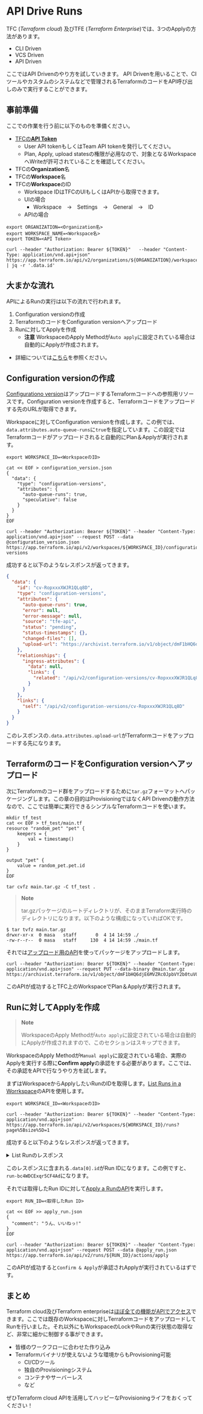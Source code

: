 # API Drive Runs

TFC (*Terraform cloud*) 及びTFE (*Terraform Enterprise*)では、3つのApplyの方法があります。

- CLI Driven
- VCS Driven
- API Driven

ここではAPI Drivenのやり方を試していきます。
API Drivenを用いることで、CIツールやカスタムのシステムなどで管理されるTerraformのコードをAPI呼び出しのみで実行することができます。


## 事前準備

ここでの作業を行う前に以下のものを準備ください。

- [TFCの**API Token**](https://www.terraform.io/docs/cloud/users-teams-organizations/api-tokens.html)
  - User API tokenもしくはTeam API tokenを発行してください。
  - Plan, Apply, upload statesの権限が必用なので、対象となるWorkspaceへWriteが許可されていることを確認してください。
- TFCの**Organization**名
- TFCの**Workspace**名
- TFCの**Workspace**のID
  - Workspace IDはTFCのUIもしくはAPIから取得できます。
  - UIの場合
    - Workspace　→　Settings　→　General　→　ID
  - APIの場合
```shell
export ORGANIZATION=<Organization名>
export WORKSPACE_NAME=<Workspace名>
export TOKEN=<API Token>

curl --header "Authorization: Bearer ${TOKEN}"   --header "Content-Type: application/vnd.api+json"   https://app.terraform.io/api/v2/organizations/${ORGANIZATION}/workspaces/${WORKSPACE_NAME} | jq -r '.data.id'
```

## 大まかな流れ

APIによるRunの実行は以下の流れで行われます。

1. Configuration versionの作成
2. TerraformのコードをConfiguration versionへアップロード
3. Runに対してApplyを作成
   - **注意** WorkspaceのApply Methodが`Auto apply`に設定されている場合は自動的にApplyが作成されます。

* 詳細については[こちら](https://www.terraform.io/docs/cloud/run/api.html)を参照ください。


## Configuration versionの作成

[Configurationo version](https://www.terraform.io/docs/cloud/api/configuration-versions.html#create-a-configuration-version)はアップロードするTerraformコードへの参照用リソースです。Configuration versionを作成すると、Terraformコードをアップロードする先のURLが取得できます。

Workspaceに対してConfiguration versionを作成します。この例では、`data.attributes.auto-queue-runs`に`true`を指定しています。この設定ではTerraformコードがアップロードされると自動的にPlan＆Applyが実行されます。


```shell
export WORKSPACE_ID=<WorkspaceのID>

cat << EOF > configuration_version.json
{
  "data": {
    "type": "configuration-versions",
    "attributes": {
      "auto-queue-runs": true,
      "speculative": false
    }
  }
}
EOF

curl --header "Authorization: Bearer ${TOKEN}" --header "Content-Type: application/vnd.api+json" --request POST --data @configuration_version.json https://app.terraform.io/api/v2/workspaces/${WORKSPACE_ID}/configuration-versions
```

成功すると以下のようなレスポンスが返ってきます。

```json
{
  "data": {
    "id": "cv-RopxxxXWJR1QLq8D",
    "type": "configuration-versions",
    "attributes": {
      "auto-queue-runs": true,
      "error": null,
      "error-message": null,
      "source": "tfe-api",
      "status": "pending",
      "status-timestamps": {},
      "changed-files": [],
      "upload-url": "https://archivist.terraform.io/v1/object/dmF1bHQ6djE6MVZRc0JpbVY2b0tuV0dydmVXSVVyRzJ2VEZuSmdBRmo2QWM5TmNGdFRVK29tTHRKdU9CdGJsWjNablR0ZWsrQVEvQkxHbHFnY3lRVUJ1NEt4dHhnWjVRN29BVXQrL0w1L0Y1eE1IeFhtY3hZUkRMaFYvUW1QUG51MzVkeUt4eDZ2U3VQc09jVXlWQ1YrZ0c1WHRzUTR1M0hJRU4rZkRna1k0WGJqaCt0ZFhFRTdaS3EyREJnTzI0YkFyQ0FqbFNzdTg5QnhPTVFFdWRsei95N2NlaERvUkxQY0dacVBEN25KOXFkbFRQeUxLV2hPNWp1ajJvaG1CRlVQZmJZZzR4cHlLc25hOGFZbGFBSWgyMFVNSzRPTGtvZkpkRGhzdTg9"
    },
    "relationships": {
      "ingress-attributes": {
        "data": null,
        "links": {
          "related": "/api/v2/configuration-versions/cv-RopxxxXWJR1QLq8D/ingress-attributes"
        }
      }
    },
    "links": {
      "self": "/api/v2/configuration-versions/cv-RopxxxXWJR1QLq8D"
    }
  }
}
```

このレスポンスの`.data.attributes.upload-url`がTerraformコードをアップロードする先になります。

## TerraformのコードをConfiguration versionへアップロード

次にTerraformのコード群をアップロードするために`tar.gz`フォーマットへパッケージングします。この章の目的はProvisioningではなくAPI Drivenの動作方法なので、ここでは簡単に実行できるシンプルなTerraformコードを使います。

```shell
mkdir tf_test
cat << EOF > tf_test/main.tf
resource "random_pet" "pet" {
	keepers = {
		val = timestamp()
	}
}

output "pet" {
	value = random_pet.pet.id
}
EOF

tar cvfz main.tar.gz -C tf_test .
```

>**Note**
>
>tar.gzパッケージのルートディレクトリが、そのままTerraform実行時のディレクトリになります。以下のような構成になっていればOKです。
```shell
$ tar tvfz main.tar.gz
drwxr-xr-x  0 masa   staff       0  4 14 14:59 ./
-rw-r--r--  0 masa   staff     130  4 14 14:59 ./main.tf
```

それでは[アップロード用のAPI](https://www.terraform.io/docs/cloud/api/configuration-versions.html#upload-configuration-files)を使ってパッケージをアップロードします。

```shell
curl --header "Authorization: Bearer ${TOKEN}" --header "Content-Type: application/vnd.api+json" --request PUT --data-binary @main.tar.gz https://archivist.terraform.io/v1/object/dmF1bHQ6djE6MVZRc0JpbVY2b0tuV0dydmVXSVVyRzJ2VEZuSmdBRmo2QWM5TmNGdFRVK29tTHRKdU9CdGJsWjNablR0ZWsrQVEvQkxHbHFnY3lRVUJ1NEt4dHhnWjVRN29BVXQrL0w1L0Y1eE1IeFhtY3hZUkRMaFYvUW1QUG51MzVkeUt4eDZ2U3VQc09jVXlWQ1YrZ0c1WHRzUTR1M0hJRU4rZkRna1k0WGJqaCt0ZFhFRTdaS3EyREJnTzI0YkFyQ0FqbFNzdTg5QnhPTVFFdWRsei95N2NlaERvUkxQY0dacVBEN25KOXFkbFRQeUxLV2hPNWp1ajJvaG1CRlVQZmJZZzR4cHlLc25hOGFZbGFBSWgyMFVNSzRPTGtvZkpkRGhzdTg9
```

このAPIが成功するとTFC上のWorkspaceでPlan＆Applyが実行されます。

## Runに対してApplyを作成

> **Note**
>
> WorkspaceのApply Methodが`Auto apply`に設定されている場合は自動的にApplyが作成されますので、このセクションはスキップできます。

WorkspaceのApply Methodが`Manual apply`に設定されている場合、実際のApplyを実行する際に**Confirm apply**の承認をする必要があります。ここでは、その承認をAPIで行なうやり方を試します。

まずはWorkspaceからApplyしたいRunのIDを取得します。[List Runs in a Worrkspace](https://www.terraform.io/docs/cloud/api/run.html#list-runs-in-a-workspace)のAPIを使用します。

```shell
export WORKSPACE_ID=<WorkspaceのID>

curl --header "Authorization: Bearer ${TOKEN}" --header "Content-Type: application/vnd.api+json" https://app.terraform.io/api/v2/workspaces/${WORKSPACE_ID}/runs?page%5Bsize%5D=1
```

成功すると以下のようなレスポンスが返ってきます。

<details><summary>List Runのレスポンス</summary>

```json
{
  "data": [
    {
      "id": "run-bc4WDCExqr5CF4Ad",
      "type": "runs",
      "attributes": {
        "actions": {
          "is-cancelable": false,
          "is-confirmable": true,
          "is-discardable": true,
          "is-force-cancelable": false
        },
        "canceled-at": null,
        "created-at": "2020-04-14T06:34:05.962Z",
        "has-changes": true,
        "is-destroy": false,
        "message": "New configuration uploaded via the Terraform Cloud API",
        "plan-only": false,
        "source": "tfe-configuration-version",
        "status-timestamps": {
          "planned-at": "2020-04-14T06:34:22+00:00",
          "planning-at": "2020-04-14T06:34:06+00:00",
          "plan-queued-at": "2020-04-14T06:34:06+00:00",
          "cost-estimated-at": "2020-04-14T06:34:29+00:00",
          "plan-queueable-at": "2020-04-14T06:34:06+00:00",
          "cost-estimating-at": "2020-04-14T06:34:22+00:00"
        },
        "status": "cost_estimated",
        "trigger-reason": "manual",
        "permissions": {
          "can-apply": true,
          "can-cancel": true,
          "can-discard": true,
          "can-force-execute": true,
          "can-force-cancel": true,
          "can-override-policy-check": true
        }
      },
      "relationships": {
        "workspace": {
          "data": {
            "id": "ws-ajLLjugn2ngooBV9",
            "type": "workspaces"
          }
        },
        "apply": {
          "data": {
            "id": "apply-YnTxd3Jyca6QxRyz",
            "type": "applies"
          },
          "links": {
            "related": "/api/v2/runs/run-bc4WDCExqr5CF4Ad/apply"
          }
        },
        "configuration-version": {
          "data": {
            "id": "cv-Fcd8m1fT1SYHukBV",
            "type": "configuration-versions"
          },
          "links": {
            "related": "/api/v2/runs/run-bc4WDCExqr5CF4Ad/configuration-version"
          }
        },
        "cost-estimate": {
          "data": {
            "id": "ce-QNvdDKY5LaFfX2K6",
            "type": "cost-estimates"
          },
          "links": {
            "related": "/api/v2/cost-estimates/ce-QNvdDKY5LaFfX2K6"
          }
        },
        "created-by": {
          "data": {
            "id": "user-F1BcjnRCZtW8irfQ",
            "type": "users"
          },
          "links": {
            "related": "/api/v2/runs/run-bc4WDCExqr5CF4Ad/created-by"
          }
        },
        "plan": {
          "data": {
            "id": "plan-QDeb8Th3SKGjmMfP",
            "type": "plans"
          },
          "links": {
            "related": "/api/v2/runs/run-bc4WDCExqr5CF4Ad/plan"
          }
        },
        "run-events": {
          "data": [
            {
              "id": "re-zEvX8pBeQmveXGCU",
              "type": "run-events"
            },
            {
              "id": "re-H14w91kpaBkYSZE3",
              "type": "run-events"
            },
            {
              "id": "re-PoqrfPvkTLeuRUyu",
              "type": "run-events"
            },
            {
              "id": "re-DQHX1WNuvtmkUf8e",
              "type": "run-events"
            },
            {
              "id": "re-G6XjkF2uCbG5LJ9T",
              "type": "run-events"
            },
            {
              "id": "re-7LsT4e4tKqUxk8bn",
              "type": "run-events"
            }
          ],
          "links": {
            "related": "/api/v2/runs/run-bc4WDCExqr5CF4Ad/run-events"
          }
        },
        "policy-checks": {
          "data": [],
          "links": {
            "related": "/api/v2/runs/run-bc4WDCExqr5CF4Ad/policy-checks"
          }
        },
        "comments": {
          "data": [],
          "links": {
            "related": "/api/v2/runs/run-bc4WDCExqr5CF4Ad/comments"
          }
        }
      },
      "links": {
        "self": "/api/v2/runs/run-bc4WDCExqr5CF4Ad"
      }
    }
  ],
  "links": {
    "self": "https://app.terraform.io/api/v2/workspaces/ws-ajLLjugn2ngooBV9/runs?page%5Bnumber%5D=1&page%5Bsize%5D=1",
    "first": "https://app.terraform.io/api/v2/workspaces/ws-ajLLjugn2ngooBV9/runs?page%5Bnumber%5D=1&page%5Bsize%5D=1",
    "prev": null,
    "next": "https://app.terraform.io/api/v2/workspaces/ws-ajLLjugn2ngooBV9/runs?page%5Bnumber%5D=2&page%5Bsize%5D=1",
    "last": "https://app.terraform.io/api/v2/workspaces/ws-ajLLjugn2ngooBV9/runs?page%5Bnumber%5D=2&page%5Bsize%5D=1"
  },
  "meta": {
    "pagination": {
      "current-page": 1,
      "prev-page": null,
      "next-page": 2,
      "total-pages": 2,
      "total-count": 2
    }
  }
}
```
</details>


このレスポンスに含まれる`.data[0].id`がRun IDになります。この例ですと、`run-bc4WDCExqr5CF4Ad`になります。

それでは取得したRun IDに対して[Apply a RunのAPI](https://www.terraform.io/docs/cloud/api/run.html#apply-a-run)を実行します。

```shell
export RUN_ID=<取得したRun ID>

cat << EOF >> apply_run.json
{
  "comment": "うん、いいねっ!"
}
EOF

curl --header "Authorization: Bearer ${TOKEN}" --header "Content-Type: application/vnd.api+json" --request POST --data @apply_run.json https://app.terraform.io/api/v2/runs/${RUN_ID}/actions/apply
```

このAPIが成功すると`Confirm & Apply`が承認されApplyが実行されているはずです。

## まとめ

Terraform cloud及びTerraform enterpriseは[ほぼ全ての機能がAPIでアクセス](https://www.terraform.io/docs/cloud/api/index.html)できます。ここでは既存のWorkspaceに対しTerraformコードをアップロードしてRunを行いました。それ以外にもWorkspaceのLockやRunの実行状態の取得など、非常に細かに制御する事ができます。

- 皆様のワークフローに合わせた作り込み
- Terraformバイナリが使えないような環境からもProvisioning可能
  - CI/CDツール
  - 独自のProvisioningシステム
  - コンテナやサーバーレス
  - など

ぜひTerraform cloud APIを活用してハッピーなProvisioningライフをおくってください！
